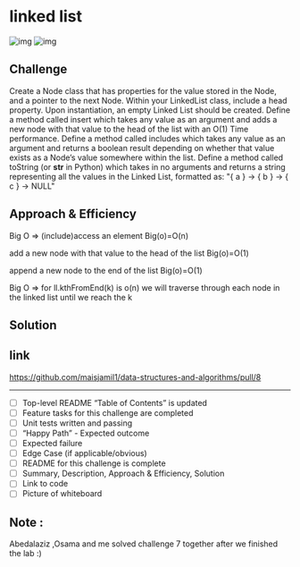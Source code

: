 # linked list

![img](../../../../assets/insert.jpg)
![img](../../../assets/insert.jpg)

## Challenge

Create a Node class that has properties for the value stored in the Node, and a pointer to the next Node.
Within your LinkedList class, include a head property. Upon instantiation, an empty Linked List should be created.
Define a method called insert which takes any value as an argument and adds a new node with that value to the head of the list with an O(1) Time performance.
Define a method called includes which takes any value as an argument and returns a boolean result depending on whether that value exists as a Node’s value somewhere within the list.
Define a method called toString (or __str__ in Python) which takes in no arguments and returns a string representing all the values in the Linked List, formatted as:
"{ a } -> { b } -> { c } -> NULL"


## Approach & Efficiency
 Big O =>
(include)access an element  Big(o)=O(n)

add a new node with that value to the head of the list Big(o)=O(1)

append a new node to the end of the list Big(o)=O(1)

Big O => for ll.kthFromEnd(k) is o(n) we will traverse through each node in the linked list until we reach the k

## Solution

## link
https://github.com/maisjamil1/data-structures-and-algorithms/pull/8

_________________________________________________________
- [ ] Top-level README “Table of Contents” is updated
- [ ] Feature tasks for this challenge are completed
- [ ] Unit tests written and passing
- [ ] “Happy Path” - Expected outcome
- [ ] Expected failure
- [ ] Edge Case (if applicable/obvious)
- [ ] README for this challenge is complete
- [ ] Summary, Description, Approach & Efficiency, Solution
- [ ] Link to code
- [ ] Picture of whiteboard

## Note :
Abedalaziz ,Osama and me solved challenge 7 together after we finished the lab :)